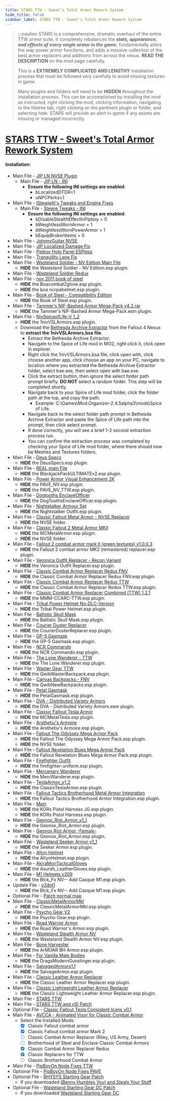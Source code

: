 ```yaml
---
title: STARS TTW - Sweet's Total Armor Rework System
hide_title: false
sidebar_label: STARS TTW - Sweet's Total Armor Rework System
---
```

> :::caution STARS is a comprehensive, dramatic overhaul of the entire TTW armor suite. It completely rebalances the ***stats, appearance, and effects of every single armor in the game***, fundamentally alters the way power armor functions, and adds a massive collection of the best armor replacers and additions from across the nexus. **READ THE DESCRIPTION** on the mod page carefully.
>
> This is a **EXTREMELY COMPLICATED AND LENGTHY** installation process that must be followed very carefully to avoid missing textures in game.
>
> Many plugins and folders will need to be **HIDDEN** throughout the installation process. This can be accomplished by installing the mod as instructed, right clicking the mod, clicking information, navigating to the filetree tab, right clicking on the pertinent plugin or folder, and selecting hide. STARS will provide an alert in-game if any assets are missing or managed incorrectly.

# [STARS TTW - Sweet's Total Armor Rework System](https://www.nexusmods.com/newvegas/mods/76016)

#### Installation:

- Main File - [JIP LN NVSE Plugin](https://www.nexusmods.com/newvegas/mods/58277)
  - Main File - [JIP LN - INI](https://www.nexusmods.com/newvegas/mods/58277?tab=files&file_id=1000114298&nmm=1)
    - **Ensure the following INI settings are enabled**:
      - bLocalizedDTDR=1
      - uNPCPerks=1
- Main File - [lStewieAl's Tweaks and Engine Fixes](https://www.nexusmods.com/newvegas/mods/66347)
  - Main File - [Stewie Tweaks - INI](https://www.nexusmods.com/newvegas/mods/66347?tab=files&file_id=1000054871&nmm=1)
    - **Ensure the following INI settings are enabled**:
      - bDisableStealthEffectInPipboy = 0
      - bWeightlessWornArmor = 1
      - bWeightlessWornPowerArmor = 1
      - bEquipBrokenItems = 0
- Main File - [JohnnyGuitar NVSE](https://www.nexusmods.com/newvegas/mods/66927)
- Main FIle - [JIP Localized Damage Fix](https://www.nexusmods.com/newvegas/mods/76330)
- Main File - [Pipboy Holo Panel ESPless](https://www.nexusmods.com/newvegas/mods/86483)
- Main File - [Tranquility Lane Fix](https://www.nexusmods.com/newvegas/mods/77018?tab=files&file_id=1000094179&nmm=1)
- Main File - [Wasteland Soldier - NV Edition Main File](https://www.nexusmods.com/newvegas/mods/46278?tab=files&file_id=105348&nmm=1)
  - **HIDE** the Wasteland Soldier - NV Edition.esp plugin.
- Main File - [Wasteland Soldier Redux](https://www.nexusmods.com/newvegas/mods/74025?tab=files&file_id=1000082462&nmm=1)
- Main File - [nov 2011 book of steel](https://www.nexusmods.com/newvegas/mods/39873?tab=files&file_id=100462&nmm=1)
  - **HIDE** the Boacombat2glove.esp plugin.
  - **HIDE** the boa ncrpahelmet.esp plugin.
- Main File - [Book of Steel - Compatibility Edition](https://www.nexusmods.com/newvegas/mods/60666?tab=files&file_id=1000044227&nmm=1)
  - **HIDE** the Book of Steel.esp plugin.
- Main FIle - [Tammer's NIF-Bashed Armor Mega-Pack v4.2.rar](https://drive.google.com/file/d/1m3LUeY-z_Fm_S9MayG41ZUw-jgvrJkVu/view?usp=drive_link)
  - **HIDE** the Tammer's NIF-Bashed Armor Mega-Pack.esm plugin.
- Main File - [NivSpiceofLife-V 1_2](https://www.nexusmods.com/newvegas/mods/44476?tab=files&file_id=1000000585&nmm=1)
  - **HIDE** the 1nivVSLArmors.esp plugin.
  - Download the [Bethesda Archive Extractor](https://www.nexusmods.com/fallout4/mods/78?tab=files&file_id=145001) from the Fallout 4 Nexus to **extract the 1nivVSLArmors.bsa file**.
    - Extract the Bethesda Archive Extractor.
    - Navigate to the Spice of Life mod in MO2, right click it, click open in explorer.
    - Right click the 1nivVSLArmors.bsa file, click open with, click choose another app, click choose an app on your PC, navigate to location where you extracted the Bethesda Archive Extractor folder, select bae.exe, then select open with bae.exe.
    - Click the extract button, then ignore the select folder path prompt briefly. **DO NOT** select a random folder. This step will be completed shortly.
    - Navigate back to your Spice of Life mod folder, click the folder path at the top, and copy the path.
      - Example: C:\Games\Mod.Organizer-2.4.5alpha3\mods\Spice of Life.
    - Navigate back to the select folder path prompt in Bethesda Archive Extractor and paste the Spice of Life path into the prompt, then click select prompt.
    - If done correctly, you will see a brief 1-2 second extraction process run.
    - You can confirm the extraction process was completed by checking your Spice of Life mod folder, where there should now be Meshes and Textures folders.
- Main File - [Deus Specs](https://www.nexusmods.com/newvegas/mods/76125?tab=files&file_id=1000090887&nmm=1)
  - **HIDE** the DeusSpecs.esp plugin.
- Main File - [REAL main File](https://www.nexusmods.com/newvegas/mods/63745?tab=files&file_id=1000043981&nmm=1)
  - **HIDE** the BlackjackPackULTIMATEv2.esp plugin.
- Main File - [Power Armor Visual Enhancement 2K](https://www.nexusmods.com/newvegas/mods/74786?tab=files&file_id=1000096097&nmm=1)
  - **HIDE** the PAVE_NV.esp plugin.
  - **HIDE** the PAVE_NV_TTW.esp plugin.
- Main File - [Dogtooths EnclaveOfficer](https://www.nexusmods.com/newvegas/mods/70483?tab=files&file_id=1000068030&nmm=1)
  - **HIDE** the DogToothsEnclaveOfficer.esp plugin.
- Main File - [Nightstalker Armour Set](https://www.nexusmods.com/newvegas/mods/66399?tab=files&file_id=1000051772&nmm=1)
  - **HIDE** the Nightstalker Outfit.esp plugin.
- Main File - [Classic Fallout Metal Armor - NVSE Replacer](https://www.nexusmods.com/newvegas/mods/80930?tab=files&file_id=1000110156&nmm=1)
  - **HIDE** the NVSE folder.
- Main File - [Classic Fallout 2 Metal Armor MKII](https://www.nexusmods.com/newvegas/mods/79493?tab=files&file_id=1000108502&nmm=1)
  - **HIDE** the MCMetalArmor.esp plugin.
  - **HIDE** the NVSE folder.
- Main File - [Fallout 2 combat armor mark II (green textures) v1.0.0.3](https://www.nexusmods.com/newvegas/mods/78947?tab=files&file_id=1000102214&nmm=1)
  - **HIDE** the Fallout 2 combat armor MK2 (remastered) replacer.esp plugin.
- Main File - [Veronica Outfit Replacer - Recon Variant](https://www.nexusmods.com/newvegas/mods/71823?tab=files&file_id=1000108904&nmm=1)
  - **HIDE** the Veronica Outfit Replacer.esp plugin.
- Main File - [Classic Combat Armor Replacer Redux FNV](https://www.nexusmods.com/newvegas/mods/77658?tab=files&file_id=1000096873&nmm=1)
  - **HIDE** the Classic Combat Armor Replacer Redux FNV.esp plugin.
- Main File - [Classic Combat Armor Replacer Redux TTW](https://www.nexusmods.com/newvegas/mods/77858?tab=files&file_id=1000097245&nmm=1)
  - **HIDE** the Classic Combat Armor Replacer Redux TTW.esp plugin.
- Main File - [Classic Combat Armor Replacer Combined (TTW) 1.2.1](https://www.nexusmods.com/newvegas/mods/78343?tab=files&file_id=1000105042&nmm=1)
  - **HIDE** the MMM-CCARC-TTW.esp plugin.
- Main File - [Tribal Power Helmet No-DLC-Version](https://www.nexusmods.com/newvegas/mods/65594?tab=files&file_id=1000049071&nmm=1)
  - **HIDE** the Tribal Power Helmet.esp plugin.
- Main File - [Ballistic Skull Mask](https://www.nexusmods.com/newvegas/mods/69388?tab=files&file_id=1000078780&nmm=1)
  - **HIDE** the Ballistic Skull Mask.esp plugin.
- Main File - [Courier Duster Replacer](https://www.nexusmods.com/newvegas/mods/75004?tab=files&file_id=1000096304&nmm=1)
  - **HIDE** the CourierDusterReplacer.esp plugin.
- Main File - [GP-5 Gasmask](https://www.nexusmods.com/newvegas/mods/72282?tab=files&file_id=1000076038&nmm=1)
  - **HIDE** the GP-5 Gasmask.esp plugin.
- Main File - [NCR Commando](https://www.nexusmods.com/newvegas/mods/75821?tab=files&file_id=1000099356&nmm=1)
  - **HIDE** the NCR Commando.esp plugin.
- Main File - [The Lone Wanderer - TTW](https://www.nexusmods.com/newvegas/mods/77281?tab=files&file_id=1000095504&nmm=1)
  - **HIDE** the The Lone Wanderer.esp plugin.
- Main File - [Waster Gear TTW](https://www.nexusmods.com/newvegas/mods/78845?tab=files&file_id=1000100597&nmm=1)
  - **HIDE** the QwibWasterBackpack.esp plugin.
- Main File - [Canvas Backpacks - FNV](https://www.nexusmods.com/newvegas/mods/71510?tab=files&file_id=1000101108&nmm=1)
  - **HIDE** the QwibNewBackpacks.esp plugin.
- Main File - [Petal Gasmask](https://www.nexusmods.com/newvegas/mods/73963?tab=files&file_id=1000122538&nmm=1)
  - **HIDE** the PetalGasmask.esp plugin.
- Main File - [DVA - Distributed Variety Armors](https://www.nexusmods.com/newvegas/mods/79331?tab=files&file_id=1000118549&nmm=1)
  - **HIDE** the DVA - Distributed Variety Armors.esm plugin.
- Main File - [Classic Fallout Tesla Armor](https://www.nexusmods.com/newvegas/mods/80372?tab=files&file_id=1000106489&nmm=1)
  - **HIDE** the MCMetalTesla.esp plugin.
- Main File - [Arsthetiu's Armoire](https://www.nexusmods.com/newvegas/mods/79001?tab=files&file_id=1000118461&nmm=1)
  - **HIDE** the Arsthetiu's Armoire.esp plugin.
- Main File - [Fallout The Odyssey Mega Armor Pack](https://www.nexusmods.com/newvegas/mods/79313?tab=files&file_id=1000102384&nmm=1)
  - **HIDE** the Fallout The Odyssey Mega Armor Pack.esp plugin.
  - **HIDE** the NVSE folder.
- Main File - [Fallout Revelation Blues Mega Armor Pack](https://www.nexusmods.com/newvegas/mods/79310?tab=files&file_id=1000102376&nmm=1)
  - **HIDE** the Fallout Revelation Blues Mega Armor Pack.esp plugin.
- Main File - [Firefighter Outfit](https://www.nexusmods.com/newvegas/mods/80915?tab=files&file_id=1000108242&nmm=1)
  - **HIDE** the firefighter-uniform.esp plugin.
- Main File - [Mercenary Wanderer](https://www.nexusmods.com/newvegas/mods/47855?tab=files&file_id=109223&nmm=1)
  - **HIDE** the MercWanderer.esp plugin.
- Main File - [TeslaArmor_v1.2](https://www.nexusmods.com/newvegas/mods/74702?tab=files&file_id=1000097484&nmm=1)
  - **HIDE** the ClassicTeslaArmor.esp plugin.
- Main File - [Fallout Tactics Brotherhood Metal Armor Integration](https://www.nexusmods.com/newvegas/mods/70112?tab=files&file_id=1000066456&nmm=1)
  - **HIDE** the Fallout Tactics Brotherhood Armor Integration.esp plugin.
- Main File - [Main](https://www.nexusmods.com/newvegas/mods/42333?tab=files&file_id=92513&nmm=1)
  - **HIDE** the KORs Pistol Harness JG.esp plugin.
  - **HIDE** the KORs Pistol Harness.esp plugin.
- Main File - [Geonox_Riot_Armor_v1_1](https://www.nexusmods.com/newvegas/mods/38887?tab=files&file_id=81472&nmm=1)
  - **HIDE** the Geonox_Riot_Armor.esp plugin.
- Main File - [Geonox Riot Armor -Female-](https://www.nexusmods.com/newvegas/mods/43844?tab=files&file_id=97667&nmm=1)
  - **HIDE** the Geonox_Riot_Armor.esp plugin.
- Main File - [Wasteland Seeker Armor v1_1](https://www.nexusmods.com/newvegas/mods/43760?tab=files&file_id=98009&nmm=1)
  - **HIDE** the Seeker Armor.esp plugin.
- Main File - [Altyn Helmet](https://www.nexusmods.com/newvegas/mods/75714?tab=files&file_id=1000089602&nmm=1)
  - **HIDE** the AltynHelmet.esp plugin.
- Main File - [AkiraMoriTacticalGloves](https://www.nexusmods.com/newvegas/mods/67981?tab=files&file_id=1000058612&nmm=1)
  - **HIDE** the Asurah_LeatherGloves.esp plugin.
- Main File - [M1 Helmets v209](https://www.nexusmods.com/newvegas/mods/40091?tab=files&file_id=85388&nmm=1)
  - **HIDE** the Blck_Fx NV-- Add Casque M1.esp plugin.
- Update File - [v2dot1](https://www.nexusmods.com/newvegas/mods/40091?tab=files&file_id=85557&nmm=1)
  - **HIDE** the Blck_Fx NV-- Add Casque M1.esp plugin.
- Optional File - [Patch normal map](https://www.nexusmods.com/newvegas/mods/40091?tab=files&file_id=85699&nmm=1)
- Main File - [ClassicMetalArmorMkI](https://www.nexusmods.com/newvegas/mods/67315?tab=files&file_id=1000065891&nmm=1)
  - **HIDE** the ClassicMetalArmorMkI.esp plugin.
- Main File - [Psycho Gear V2](https://www.nexusmods.com/newvegas/mods/58258?tab=files&file_id=1000026226&nmm=1)
  - **HIDE** the Psycho Gear.esp plugin.
- Main File - [Road Warrior Armor](https://www.nexusmods.com/newvegas/mods/38738?tab=files&file_id=80851&nmm=1)
  - **HIDE** the Road Warrior's Armor.esp plugin.
- Main File - [Wasteland Stealth Armor NV](https://www.nexusmods.com/newvegas/mods/59659?tab=files&file_id=1000030252&nmm=1)
  - **HIDE** the Wasteland Stealth Armor NV.esp plugin.
- Main File - [Bone Harvester](https://www.nexusmods.com/newvegas/mods/69728?tab=files&file_id=1000068588&nmm=1)
  - **HIDE** the ArMOAR BH Armor.esp plugin.
- Main File - [For Vanilla Male Bodies](https://www.nexusmods.com/newvegas/mods/48848?tab=files&file_id=1000000074&nmm=1)
  - **HIDE** the DragsModernGunslinger.esp plugin.
- Main File - [SalvagedArmors1.1](https://www.nexusmods.com/newvegas/mods/64296?tab=files&file_id=1000044955&nmm=1)
  - **HIDE** the SalvageArmor.esp plugin.
- Main File - [Classic Leather Armor Replacer](https://www.nexusmods.com/newvegas/mods/69594?tab=files&file_id=1000097174&nmm=1)
  - **HIDE** the Classic Leather Armor Replacer.esp plugin.
- Main File - [Classic Lightweight Leather Armor Replacer](https://www.nexusmods.com/newvegas/mods/69594?tab=files&file_id=1000097176&nmm=1)
  - **HIDE** the Classic Lightweight Leather Armor Replacer.esp plugin.
- Main File - [STARS TTW](https://www.nexusmods.com/newvegas/mods/76016?tab=files)
- Main File - [STARS TTW and ySI Patch](https://www.nexusmods.com/newvegas/mods/76509)
- Optional File - [Classic Fallout Tesla Consistent Icons v0.1](https://www.nexusmods.com/newvegas/mods/80347?tab=description)
- Main File - [AVCCA - Animated Visor for Classic Combat Armor](https://www.nexusmods.com/newvegas/mods/81974)
  - Select the Installed Mods:
    - [x] Classic Fallout combat armor
    - [x] Classic Fallout combat armor Mark 2
    - [ ] Classic Combat Armor Replacer (Riley, US Army, Desert)
    - [ ] Brotherhood of Steel and Enclave Classic Combat Armors
    - [x] Classic Combat Armor Replacer Redux
    - [x] Classic Replacers for TTW
    - [ ] Classic Brotherhood Combat Armor
- Main File - [PipBoyOn Node Fixes TTW](https://www.nexusmods.com/newvegas/mods/81775)
- Optional File - [PipBoyOn Node Fixes PAVE](https://www.nexusmods.com/newvegas/mods/81775)
- Optional File - [BHYSYS Starting Gear Patch](https://www.nexusmods.com/newvegas/mods/76016?tab=files)
  - If you downloaded [(Benny Humbles You) and Steals Your Stuff](https://www.nexusmods.com/newvegas/mods/71112)
- Optional File - [Wasteland Starting Gear DC Patch](https://www.nexusmods.com/newvegas/mods/76016?tab=files)
  - If you downloaded [Wasteland Starting Gear DC](https://www.nexusmods.com/newvegas/mods/75789)
